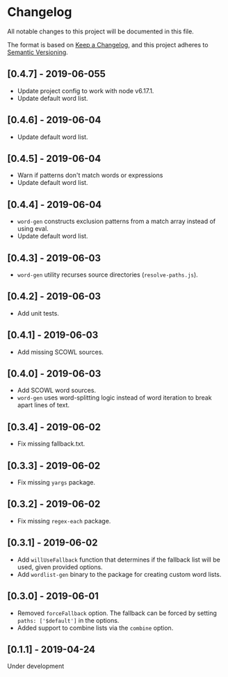 # Changelog
All notable changes to this project will be documented in this file.

The format is based on [Keep a Changelog](https://keepachangelog.com/en/1.0.0/),
and this project adheres to [Semantic Versioning](https://semver.org/spec/v2.0.0.html).

## [0.4.7] - 2019-06-055
- Update project config to work with node v6.17.1.
- Update default word list.

## [0.4.6] - 2019-06-04
- Update default word list.

## [0.4.5] - 2019-06-04
- Warn if patterns don't match words or expressions
- Update default word list.

## [0.4.4] - 2019-06-04
- `word-gen` constructs exclusion patterns from a match array instead of using eval.
- Update default word list.

## [0.4.3] - 2019-06-03
- `word-gen` utility recurses source directories (`resolve-paths.js`).

## [0.4.2] - 2019-06-03
- Add unit tests.

## [0.4.1] - 2019-06-03
- Add missing SCOWL sources.

## [0.4.0] - 2019-06-03
- Add SCOWL word sources.
- `word-gen` uses word-splitting logic instead of word iteration to break apart lines of text.

## [0.3.4] - 2019-06-02
- Fix missing fallback.txt.

## [0.3.3] - 2019-06-02
- Fix missing `yargs` package.

## [0.3.2] - 2019-06-02
- Fix missing `regex-each` package.

## [0.3.1] - 2019-06-02
- Add `willUseFallback` function that determines if the fallback list will be used, given provided options.
- Add `wordlist-gen` binary to the package for creating custom word lists.

## [0.3.0] - 2019-06-01
- Removed `forceFallback` option. The fallback can be forced by setting `paths: ['$default']` in the options.
- Added support to combine lists via the `combine` option.

## [0.1.1] - 2019-04-24
Under development
